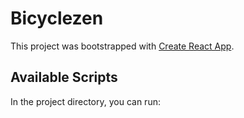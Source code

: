 # Bicyclezen

This project was bootstrapped with [Create React App](https://github.com/facebook/create-react-app).

## Available Scripts

In the project directory, you can run:
